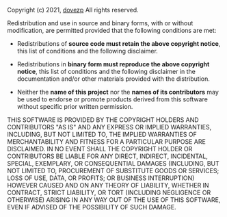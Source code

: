 Copyright (c) 2021, [dovezp](https://github.com/dovezp)
All rights reserved.

Redistribution and use in source and binary forms, with or without
modification, are permitted provided that the following conditions are met:

* Redistributions of **source code must retain the above copyright notice**, this
  list of conditions and the following disclaimer.

* Redistributions in **binary form must reproduce the above copyright notice**,
  this list of conditions and the following disclaimer in the documentation
  and/or other materials provided with the distribution.

* Neither the **name of this project** nor the **names of its
  contributors** may be used to endorse or promote products derived from
  this software without specific prior written permission.

THIS SOFTWARE IS PROVIDED BY THE COPYRIGHT HOLDERS AND CONTRIBUTORS "AS IS"
AND ANY EXPRESS OR IMPLIED WARRANTIES, INCLUDING, BUT NOT LIMITED TO, THE
IMPLIED WARRANTIES OF MERCHANTABILITY AND FITNESS FOR A PARTICULAR PURPOSE ARE
DISCLAIMED. IN NO EVENT SHALL THE COPYRIGHT HOLDER OR CONTRIBUTORS BE LIABLE
FOR ANY DIRECT, INDIRECT, INCIDENTAL, SPECIAL, EXEMPLARY, OR CONSEQUENTIAL
DAMAGES (INCLUDING, BUT NOT LIMITED TO, PROCUREMENT OF SUBSTITUTE GOODS OR
SERVICES; LOSS OF USE, DATA, OR PROFITS; OR BUSINESS INTERRUPTION) HOWEVER
CAUSED AND ON ANY THEORY OF LIABILITY, WHETHER IN CONTRACT, STRICT LIABILITY,
OR TORT (INCLUDING NEGLIGENCE OR OTHERWISE) ARISING IN ANY WAY OUT OF THE USE
OF THIS SOFTWARE, EVEN IF ADVISED OF THE POSSIBILITY OF SUCH DAMAGE.
